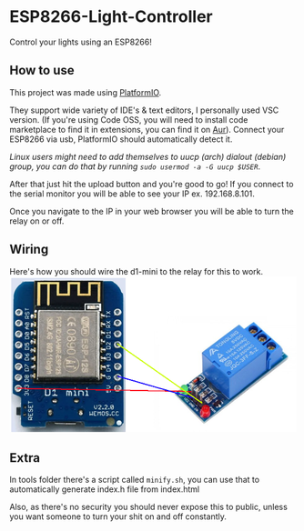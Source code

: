 # ESP8266-Light-Controller

Control your lights using an ESP8266!

## How to use
This project was made using [PlatformIO](https://platformio.org/install/integration).


 They support wide variety of IDE's & text editors, I personally used VSC version. (If you're using Code OSS, you will need to install code marketplace to find it in extensions, you can find it on [Aur](http://aur.archlinux.org/packages/code-marketplace)).
 Connect your ESP8266 via usb, PlatformIO should automatically detect it. 
 
 *Linux users might need to add themselves to uucp (arch) dialout (debian) group, you can do that by running `sudo usermod -a -G uucp $USER`*.

 After that just hit the upload button and you're good to go!
 If you connect to the serial monitor you will be able to see your IP ex. 192.168.8.101.

 Once you navigate to the IP in your web browser you will be able to turn the relay on or off.

 ## Wiring
 Here's how you should wire the d1-mini to the relay for this to work.
 ![image](/tools/wiring.png)

## Extra
In tools folder there's a script called `minify.sh`, you can use that to automatically generate index.h file from index.html

Also, as there's no security you should never expose this to public, unless you want someone to turn your shit on and off constantly.